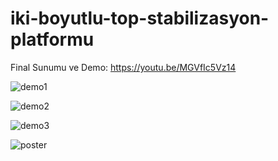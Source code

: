 # iki-boyutlu-top-stabilizasyon-platformu

Final Sunumu ve Demo: https://youtu.be/MGVfIc5Vz14

![demo1](demo1.gif)

![demo2](demo2.gif)

![demo3](demo3.gif)

![poster](poster.png)
